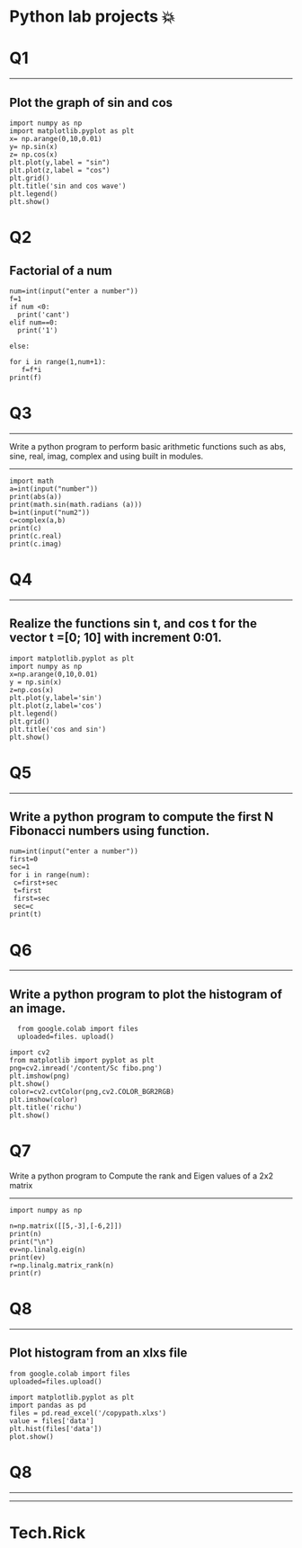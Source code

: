 # Python lab projects :boom:
 
# Q1
------------
 Plot the graph of sin and cos
------------
```
import numpy as np
import matplotlib.pyplot as plt
x= np.arange(0,10,0.01)
y= np.sin(x)
z= np.cos(x)
plt.plot(y,label = "sin")
plt.plot(z,label = "cos")
plt.grid()
plt.title('sin and cos wave')
plt.legend()
plt.show()
```
# Q2

Factorial of a num
-----------
```
num=int(input("enter a number"))
f=1
if num <0:
  print('cant')
elif num==0:
  print('1')

else:

for i in range(1,num+1):
   f=f*i
print(f)
```
# Q3
-------
Write a python program to perform basic arithmetic functions such as 
abs, sine, real, imag, complex and using built in modules.

-------
```
import math
a=int(input("number"))
print(abs(a))
print(math.sin(math.radians (a)))
b=int(input("num2"))
c=complex(a,b)
print(c)
print(c.real)
print(c.imag)
```
# Q4
---------
Realize the functions sin t, and cos t for the vector t =[0; 10] with increment 
0:01.
---------
```
import matplotlib.pyplot as plt
import numpy as np
x=np.arange(0,10,0.01)
y = np.sin(x)
z=np.cos(x)
plt.plot(y,label='sin')
plt.plot(z,label='cos')
plt.legend()
plt.grid()
plt.title('cos and sin')
plt.show()
```

# Q5
-------
Write a python program to compute the first N Fibonacci numbers using 
function. 
--------
```
num=int(input("enter a number"))
first=0
sec=1
for i in range(num):
 c=first+sec
 t=first
 first=sec
 sec=c
print(t)
```

# Q6
-----------
Write a python program to plot the histogram of an image.
-----------
```
  from google.colab import files
  uploaded=files. upload()
```
```
import cv2
from matplotlib import pyplot as plt
png=cv2.imread('/content/Sc fibo.png')
plt.imshow(png)
plt.show()
color=cv2.cvtColor(png,cv2.COLOR_BGR2RGB)
plt.imshow(color)
plt.title('richu')
plt.show()  
```

# Q7 

Write a python program to Compute the rank and Eigen values of a 2x2 matrix

----------
```
import numpy as np

n=np.matrix([[5,-3],[-6,2]])
print(n)
print("\n")
ev=np.linalg.eig(n)
print(ev)
r=np.linalg.matrix_rank(n)
print(r)
```

# Q8
 
-----------
Plot histogram from an xlxs file
----------
```
from google.colab import files
uploaded=files.upload()
```

```
import matplotlib.pyplot as plt
import pandas as pd
files = pd.read_excel('/copypath.xlxs')
value = files['data']
plt.hist(files['data'])
plot.show()
```

# Q8

-------

-------


# Tech.Rick 
